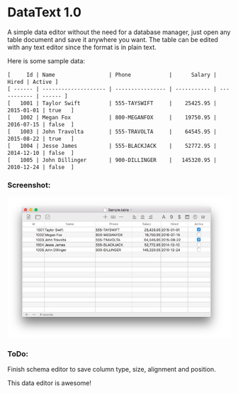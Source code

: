 # DataText 1.0

A simple data editor without the need for a database manager, just open any table document and save it anywhere you want. The table can be edited with any text editor since the format is in plain text. 

Here is some sample data:

```
[     Id | Name                 | Phone            |      Salary |       Hired | Active ]
[ ------ | -------------------- | ---------------- | ----------- | ----------- | ------ ]
[   1001 | Taylor Swift         | 555-TAYSWIFT     |    25425.95 |  2015-01-01 | true   ]
[   1002 | Megan Fox            | 800-MEGANFOX     |    19750.95 |  2016-07-15 | false  ]
[   1003 | John Travolta        | 555-TRAVOLTA     |    64545.95 |  2015-08-22 | true   ]
[   1004 | Jesse James          | 555-BLACKJACK    |    52772.95 |  2014-12-10 | false  ]
[   1005 | John Dillinger       | 900-DILLINGER    |   145320.95 |  2010-12-24 | false  ]
```

### Screenshot:

![Screenshot](https://raw.githubusercontent.com/kuyawa/Gallery/master/DataText/Screenshot.jpg)

### ToDo:

Finish schema editor to save column type, size, alignment and position.

This data editor is awesome!
